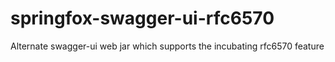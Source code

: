 # springfox-swagger-ui-rfc6570
Alternate swagger-ui web jar which supports the incubating rfc6570 feature
